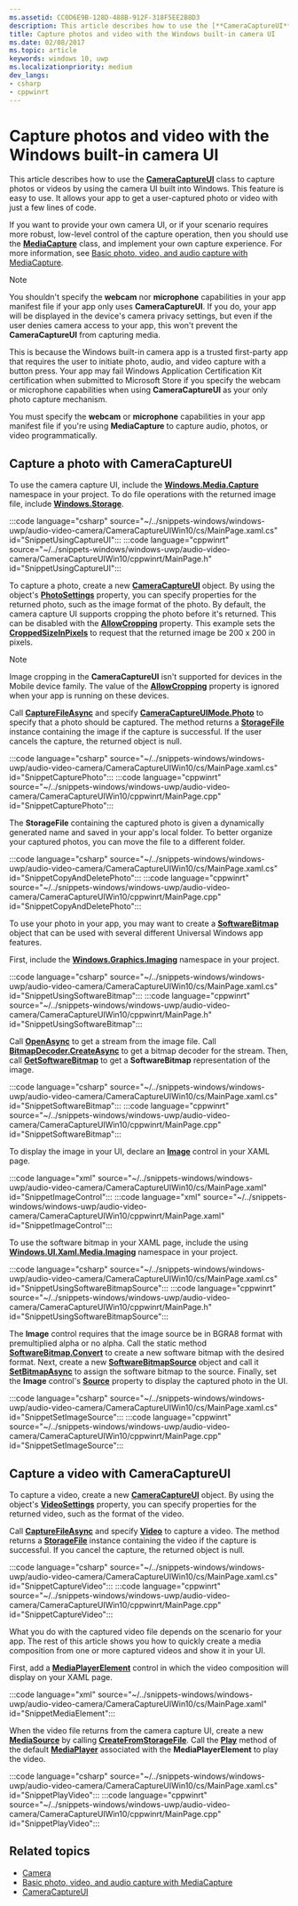```yaml
---
ms.assetid: CC0D6E9B-128D-488B-912F-318F5EE2B8D3
description: This article describes how to use the [**CameraCaptureUI**](/uwp/api/windows.media.capture.cameracaptureui) class to capture photos or videos by using the camera UI built into Windows.
title: Capture photos and video with the Windows built-in camera UI
ms.date: 02/08/2017
ms.topic: article
keywords: windows 10, uwp
ms.localizationpriority: medium
dev_langs: 
- csharp
- cppwinrt
---
```


# Capture photos and video with the Windows built-in camera UI

This article describes how to use the [**CameraCaptureUI**](/uwp/api/windows.media.capture.cameracaptureui) class to capture photos or videos by using the camera UI built into Windows. This feature is easy to use. It allows your app to get a user-captured photo or video with just a few lines of code.

If you want to provide your own camera UI, or if your scenario requires more robust, low-level control of the capture operation, then you should use the [**MediaCapture**](/uwp/api/Windows.Media.Capture.MediaCapture) class, and implement your own capture experience. For more information, see [Basic photo, video, and audio capture with MediaCapture](basic-photo-video-and-audio-capture-with-MediaCapture.md).

> [!NOTE]
> You shouldn't specify the **webcam** nor **microphone** capabilities in your app manifest file if your app only uses **CameraCaptureUI**. If you do, your app will be displayed in the device's camera privacy settings, but even if the user denies camera access to your app, this won't prevent the **CameraCaptureUI** from capturing media. <p>This is because the Windows built-in camera app is a trusted first-party app that requires the user to initiate photo, audio, and video capture with a button press. Your app may fail Windows Application Certification Kit certification when submitted to Microsoft Store if you specify the webcam or microphone capabilities when using **CameraCaptureUI** as your only photo capture mechanism.<p>
You must specify the **webcam** or **microphone** capabilities in your app manifest file if you're using **MediaCapture** to capture audio, photos, or video programmatically.

## Capture a photo with CameraCaptureUI

To use the camera capture UI, include the [**Windows.Media.Capture**](/uwp/api/Windows.Media.Capture) namespace in your project. To do file operations with the returned image file, include [**Windows.Storage**](/uwp/api/Windows.Storage).

:::code language="csharp" source="~/../snippets-windows/windows-uwp/audio-video-camera/CameraCaptureUIWin10/cs/MainPage.xaml.cs" id="SnippetUsingCaptureUI":::
:::code language="cppwinrt" source="~/../snippets-windows/windows-uwp/audio-video-camera/CameraCaptureUIWin10/cppwinrt/MainPage.h" id="SnippetUsingCaptureUI":::

To capture a photo, create a new [**CameraCaptureUI**](/uwp/api/Windows.Media.Capture.CameraCaptureUI) object. By using the object's [**PhotoSettings**](/uwp/api/windows.media.capture.cameracaptureui.photosettings) property, you can specify properties for the returned photo, such as the image format of the photo. By default, the camera capture UI supports cropping the photo before it's returned. This can be disabled with the [**AllowCropping**](/uwp/api/windows.media.capture.cameracaptureuiphotocapturesettings.allowcropping) property. This example sets the [**CroppedSizeInPixels**](/uwp/api/windows.media.capture.cameracaptureuiphotocapturesettings.croppedsizeinpixels) to request that the returned image be 200 x 200 in pixels.

> [!NOTE]
> Image cropping in the **CameraCaptureUI** isn't supported for devices in the Mobile device family. The value of the [**AllowCropping**](/uwp/api/windows.media.capture.cameracaptureuiphotocapturesettings.allowcropping) property is ignored when your app is running on these devices.

Call [**CaptureFileAsync**](/uwp/api/windows.media.capture.cameracaptureui.capturefileasync) and specify [**CameraCaptureUIMode.Photo**](/uwp/api/Windows.Media.Capture.CameraCaptureUIMode) to specify that a photo should be captured. The method returns a [**StorageFile**](/uwp/api/Windows.Storage.StorageFile) instance containing the image if the capture is successful. If the user cancels the capture, the returned object is null.

:::code language="csharp" source="~/../snippets-windows/windows-uwp/audio-video-camera/CameraCaptureUIWin10/cs/MainPage.xaml.cs" id="SnippetCapturePhoto":::
:::code language="cppwinrt" source="~/../snippets-windows/windows-uwp/audio-video-camera/CameraCaptureUIWin10/cppwinrt/MainPage.cpp" id="SnippetCapturePhoto":::

The **StorageFile** containing the captured photo is given a dynamically generated name and saved in your app's local folder. To better organize your captured photos, you can move the file to a different folder.

:::code language="csharp" source="~/../snippets-windows/windows-uwp/audio-video-camera/CameraCaptureUIWin10/cs/MainPage.xaml.cs" id="SnippetCopyAndDeletePhoto":::
:::code language="cppwinrt" source="~/../snippets-windows/windows-uwp/audio-video-camera/CameraCaptureUIWin10/cppwinrt/MainPage.cpp" id="SnippetCopyAndDeletePhoto":::

To use your photo in your app, you may want to create a [**SoftwareBitmap**](/uwp/api/Windows.Graphics.Imaging.SoftwareBitmap) object that can be used with several different Universal Windows app features.

First, include the [**Windows.Graphics.Imaging**](/uwp/api/Windows.Graphics.Imaging) namespace in your project.

:::code language="csharp" source="~/../snippets-windows/windows-uwp/audio-video-camera/CameraCaptureUIWin10/cs/MainPage.xaml.cs" id="SnippetUsingSoftwareBitmap":::
:::code language="cppwinrt" source="~/../snippets-windows/windows-uwp/audio-video-camera/CameraCaptureUIWin10/cppwinrt/MainPage.h" id="SnippetUsingSoftwareBitmap":::

Call [**OpenAsync**](/uwp/api/windows.storage.istoragefile.openasync) to get a stream from the image file. Call [**BitmapDecoder.CreateAsync**](/uwp/api/windows.graphics.imaging.bitmapdecoder.createasync) to get a bitmap decoder for the stream. Then, call [**GetSoftwareBitmap**](/uwp/api/windows.graphics.imaging.bitmapdecoder.getsoftwarebitmapasync) to get a **SoftwareBitmap** representation of the image.

:::code language="csharp" source="~/../snippets-windows/windows-uwp/audio-video-camera/CameraCaptureUIWin10/cs/MainPage.xaml.cs" id="SnippetSoftwareBitmap":::
:::code language="cppwinrt" source="~/../snippets-windows/windows-uwp/audio-video-camera/CameraCaptureUIWin10/cppwinrt/MainPage.cpp" id="SnippetSoftwareBitmap":::

To display the image in your UI, declare an [**Image**](/uwp/api/Windows.UI.Xaml.Controls.Image) control in your XAML page.

:::code language="xml" source="~/../snippets-windows/windows-uwp/audio-video-camera/CameraCaptureUIWin10/cs/MainPage.xaml" id="SnippetImageControl":::
:::code language="xml" source="~/../snippets-windows/windows-uwp/audio-video-camera/CameraCaptureUIWin10/cppwinrt/MainPage.xaml" id="SnippetImageControl":::

To use the software bitmap in your XAML page, include the using [**Windows.UI.Xaml.Media.Imaging**](/uwp/api/Windows.UI.Xaml.Media.Imaging) namespace in your project.

:::code language="csharp" source="~/../snippets-windows/windows-uwp/audio-video-camera/CameraCaptureUIWin10/cs/MainPage.xaml.cs" id="SnippetUsingSoftwareBitmapSource":::
:::code language="cppwinrt" source="~/../snippets-windows/windows-uwp/audio-video-camera/CameraCaptureUIWin10/cppwinrt/MainPage.h" id="SnippetUsingSoftwareBitmapSource":::

The **Image** control requires that the image source be in BGRA8 format with premultiplied alpha or no alpha. Call the static method [**SoftwareBitmap.Convert**](/uwp/api/windows.graphics.imaging.softwarebitmap.convert) to create a new software bitmap with the desired format. Next, create a new [**SoftwareBitmapSource**](/uwp/api/Windows.UI.Xaml.Media.Imaging.SoftwareBitmapSource) object and call it [**SetBitmapAsync**](/uwp/api/windows.ui.xaml.media.imaging.softwarebitmapsource.setbitmapasync) to assign the software bitmap to the source. Finally, set the **Image** control's [**Source**](/uwp/api/windows.ui.xaml.controls.image.source) property to display the captured photo in the UI.

:::code language="csharp" source="~/../snippets-windows/windows-uwp/audio-video-camera/CameraCaptureUIWin10/cs/MainPage.xaml.cs" id="SnippetSetImageSource":::
:::code language="cppwinrt" source="~/../snippets-windows/windows-uwp/audio-video-camera/CameraCaptureUIWin10/cppwinrt/MainPage.cpp" id="SnippetSetImageSource":::

## Capture a video with CameraCaptureUI

To capture a video, create a new [**CameraCaptureUI**](/uwp/api/Windows.Media.Capture.CameraCaptureUI) object. By using the object's [**VideoSettings**](/uwp/api/windows.media.capture.cameracaptureui.videosettings) property, you can specify properties for the returned video, such as the format of the video.

Call [**CaptureFileAsync**](/uwp/api/windows.media.capture.cameracaptureui.capturefileasync) and specify [**Video**](/uwp/api/windows.media.capture.cameracaptureui.videosettings) to capture a video. The method returns a [**StorageFile**](/uwp/api/Windows.Storage.StorageFile) instance containing the video if the capture is successful. If you cancel the capture, the returned object is null.

:::code language="csharp" source="~/../snippets-windows/windows-uwp/audio-video-camera/CameraCaptureUIWin10/cs/MainPage.xaml.cs" id="SnippetCaptureVideo":::
:::code language="cppwinrt" source="~/../snippets-windows/windows-uwp/audio-video-camera/CameraCaptureUIWin10/cppwinrt/MainPage.cpp" id="SnippetCaptureVideo":::

What you do with the captured video file depends on the scenario for your app. The rest of this article shows you how to quickly create a media composition from one or more captured videos and show it in your UI.

First, add a [**MediaPlayerElement**](/uwp/api/Windows.UI.Xaml.Controls.MediaPlayerElement) control in which the video composition will display on your XAML page.

:::code language="xml" source="~/../snippets-windows/windows-uwp/audio-video-camera/CameraCaptureUIWin10/cs/MainPage.xaml" id="SnippetMediaElement":::

When the video file returns from the camera capture UI, create a new [**MediaSource**](/uwp/api/windows.media.core.mediasource) by calling **[CreateFromStorageFile](/uwp/api/windows.media.core.mediasource.createfromstoragefile)**. Call the **[Play](/uwp/api/windows.media.playback.mediaplayer.Play)** method of the default **[MediaPlayer](/uwp/api/windows.media.playback.mediaplayer)** associated with the **MediaPlayerElement** to play the video.

:::code language="csharp" source="~/../snippets-windows/windows-uwp/audio-video-camera/CameraCaptureUIWin10/cs/MainPage.xaml.cs" id="SnippetPlayVideo":::
:::code language="cppwinrt" source="~/../snippets-windows/windows-uwp/audio-video-camera/CameraCaptureUIWin10/cppwinrt/MainPage.cpp" id="SnippetPlayVideo":::

## Related topics

* [Camera](camera.md)
* [Basic photo, video, and audio capture with MediaCapture](basic-photo-video-and-audio-capture-with-MediaCapture.md)
* [CameraCaptureUI](/uwp/api/Windows.Media.Capture.CameraCaptureUI)
